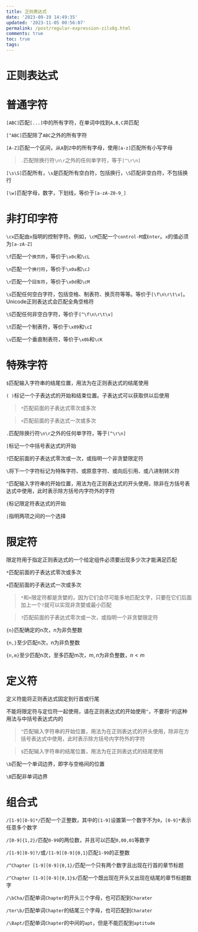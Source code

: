 ```yaml
---
title: 正则表达式
date: '2023-09-19 14:49:35'
updated: '2023-11-05 00:56:07'
permalink: /post/regular-expression-zilx8g.html
comments: true
toc: true
tags:
---
```




# 正则表达式

# 普通字符

​`[ABC]`​匹配`[...]`​中的所有字符，在单词中找到`A,B,C`​并匹配

​`[^ABC]`​匹配除了`ABC`​之外的所有字符

​`[A-Z]`​匹配一个区间，从`A`​到`Z`​中的所有字母，使用`[a-z]`​匹配所有小写字母

> ​`.`​匹配除换行符`\n\r`​之外的任何单字符，等于`[^\r\n]`​

​`[\s\S]`​匹配所有，`\s`​是匹配所有空白符，包括换行，`\S`​匹配非空白符，不包括换行

​`[\w]`​匹配字母，数字，下划线，等价于`[a-zA-Z0-9_]`​

# 非打印字符

​`\cx`​匹配由`x`​指明的控制字符。例如，`\cM`​匹配一个`control-M`​或`Enter`​。`x`​的值必须为`[a-zA-Z]`​

​`\f`​匹配一个`换页符`​，等价于`\x0c`​和`\cL`​

​`\n`​匹配一个`换行符`​，等价于`\x0a`​和`\cJ`​

​`\r`​匹配一个`回车符`​，等价于`\x0d`​和`\cM`​

​`\s`​匹配任何空白字符，包括空格、制表符、换页符等等。等价于`[\f\n\r\t\v]`​。Unicode正则表达式会匹配全角空格符

​`\S`​匹配任何非空白字符，等价于`[^\f\n\r\t\v]`​

​`\t`​匹配一个制表符，等价于`\x09`​和`\cI`​

​`\v`​匹配一个垂直制表符，等价于`\x0b`​和`\cK`​

# 特殊字符

​`$`​匹配输入字符串的结尾位置，用法为在正则表达式的结尾使用

​`( )`​标记一个子表达式的开始和结束位置。子表达式可以获取供以后使用

> ​`*`​匹配前面的子表达式零次或多次

> ​`+`​匹配前面的子表达式一次或多次

​`.`​匹配除换行符`\n\r`​之外的任何单字符，等于`[^\r\n]`​

​`[`​标记一个中括号表达式的开始

​`?`​匹配前面的子表达式零次或一次，或指明一个非贪婪限定符

​`\`​将下一个字符标记为特殊字符、或原意字符、或向后引用、或八进制转义符

​`^`​匹配输入字符串的开始位置，用法为在正则表达式的开头使用，除非在方括号表达式中使用，此时表示除方括号内字符外的字符

​`{`​标记限定符表达式的开始

​`|`​指明两项之间的一个选择

# 限定符

限定符用于指定正则表达式的一个给定组件必须要出现多少次才能满足匹配

​`*`​匹配前面的子表达式零次或多次

​`+`​匹配前面的子表达式一次或多次

> ​`*`​和`+`​限定符都是贪婪的，因为它们会尽可能多地匹配文字，只要在它们后面加上一个`?`​就可以实现非贪婪或最小匹配

> ​`?`​匹配前面的子表达式零次或一次，或指明一个非贪婪限定符

​`{n}`​匹配确定的n次，n为非负整数

​`{n,}`​至少匹配n次，n为非负整数

​`{n,m}`​至少匹配n次，至多匹配m次，$m,n$为非负整数，$n\lt m$  

# 定义符

定义符能将正则表达式固定到行首或行尾

不能将限定符与定位符一起使用，请在正则表达式的开始使用`^`​，不要将`^`​的这种用法与中括号表达式内的

> ​`^`​匹配输入字符串的开始位置，用法为在正则表达式的开头使用，除非在方括号表达式中使用，此时表示除方括号内字符外的字符

> ​`$`​匹配输入字符串的结尾位置，用法为在正则表达式的结尾使用

​`\b`​匹配一个单词边界，即字与空格间的位置

​`\B`​匹配非单词边界

# 组合式

​`/[1-9][0-9]*/`​匹配一个正整数，其中的`[1-9]`​设置第一个数字不为`0`​，`[0-9]*`​表示任意多个数字

​`/[0-9]{1,2}/`​匹配`0-99`​的两位数，并且可以匹配`0,00,01`​等数字

​`/[1-9][0-9]?/`​或`/[1-9][0-9]{0,1}`​匹配`1-99`​的正整数

​`/^Chapter [1-9][0-9]{0,1}/`​匹配一个只有两个数字且出现在行首的章节标题

​`/^Chapter [1-9][0-9]{0,1}$/`​匹配一个既出现在开头又出现在结尾的章节标题数字

​`/\bCha/`​匹配单词`Chapter`​的开头三个字母，也可匹配到`Charater`​

​`/ter\b/`​匹配单词`Chapter`​的结尾三个字母，也可匹配到`Charater`​

​`/\Bapt/`​匹配单词`Chapter`​的中间的`apt`​，但是不能匹配到`aptitude`​
